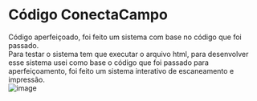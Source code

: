 # Código ConectaCampo
Código aperfeiçoado, foi feito um sistema com base no código que foi passado. <br>
Para testar o sistema tem que executar o arquivo html, para desenvolver esse sistema usei como base o código que foi passado para aperfeiçoamento, foi feito um sistema interativo de escaneamento e impressão.
<br>
![image](https://user-images.githubusercontent.com/105875989/203637662-7f76162b-42f8-49a5-ac94-d215d1983acc.png)

